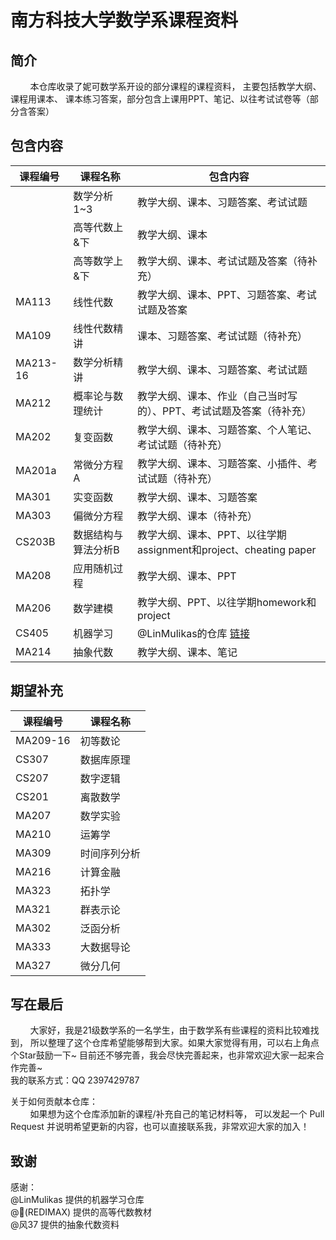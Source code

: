 # 南方科技大学数学系课程资料

## 简介
&nbsp;&nbsp;&nbsp;&nbsp;&nbsp;&nbsp;&nbsp;&nbsp;本仓库收录了妮可数学系开设的部分课程的课程资料，
主要包括教学大纲、课程用课本、 课本练习答案，部分包含上课用PPT、笔记、以往考试试卷等（部分含答案）

## 包含内容

| 课程编号     | 课程名称       | 包含内容                                                                              |
|----------|------------|-----------------------------------------------------------------------------------|
|          | 数学分析1~3    | 教学大纲、课本、习题答案、考试试题                                                                 |
|          | 高等代数上&下    | 教学大纲、课本                                                                           |
|          | 高等数学上&下    | 教学大纲、课本、考试试题及答案（待补充）                                                              |
| MA113    | 线性代数       | 教学大纲、课本、PPT、习题答案、考试试题及答案                                                          |
| MA109    | 线性代数精讲     | 课本、习题答案、考试试题（待补充）                                                                 |
| MA213-16 | 数学分析精讲     | 教学大纲、课本、习题答案、考试试题                                                                 |
| MA212    | 概率论与数理统计   | 教学大纲、课本、作业（自己当时写的）、PPT、考试试题及答案（待补充）                                               |
| MA202    | 复变函数       | 教学大纲、课本、习题答案、个人笔记、考试试题（待补充）                                                       |
| MA201a   | 常微分方程A     | 教学大纲、课本、习题答案、小插件、考试试题（待补充）                                                        |
| MA301    | 实变函数       | 教学大纲、课本、习题答案                                                                      |
| MA303    | 偏微分方程      | 教学大纲、课本（待补充）                                                                      |
| CS203B   | 数据结构与算法分析B | 教学大纲、课本、PPT、以往学期assignment和project、cheating paper                                 |
| MA208    | 应用随机过程     | 教学大纲、课本、PPT                                                                       |
| MA206    | 数学建模       | 教学大纲、PPT、以往学期homework和project                                                     |
| CS405    | 机器学习       | @LinMulikas的仓库 [链接](https://github.com/LinMulikas/SUSTech-CS405-Machine-Learning) |
| MA214    | 抽象代数       | 教学大纲、课本、笔记                                                                        |


## 期望补充
| 课程编号     | 课程名称                 |
|----------|----------------------|
| MA209-16 | 初等数论                 |   
| CS307    | 数据库原理                |           
| CS207    | 数字逻辑                 |           
| CS201    | 离散数学                 |           
| MA207    | 数学实验                 |           
| MA210    | 运筹学                  |           
| MA309    | 时间序列分析               |           
| MA216    | 计算金融                 |           
| MA323    | 拓扑学                  |           
| MA321    | 群表示论                 |           
| MA302    | 泛函分析                 |           
| MA333    | 大数据导论                |           
| MA327    | 微分几何                 |

## 写在最后
&nbsp;&nbsp;&nbsp;&nbsp;&nbsp;&nbsp;&nbsp;&nbsp;大家好，我是21级数学系的一名学生，由于数学系有些课程的资料比较难找到，
所以整理了这个仓库希望能够帮到大家。如果大家觉得有用，可以右上角点个Star鼓励一下~
目前还不够完善，我会尽快完善起来，也非常欢迎大家一起来合作完善~ \
我的联系方式：QQ 2397429787

关于如何贡献本仓库：\
&nbsp;&nbsp;&nbsp;&nbsp;&nbsp;&nbsp;&nbsp;&nbsp;如果想为这个仓库添加新的课程/补充自己的笔记材料等，
可以发起一个 Pull Request 并说明希望更新的内容，也可以直接联系我，非常欢迎大家的加入！

## 致谢
感谢：\
@LinMulikas 提供的机器学习仓库\
@🐬(REDIMAX) 提供的高等代数教材\
@风37 提供的抽象代数资料


    
